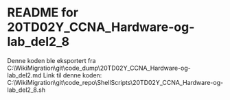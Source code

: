 # README for 20TD02Y_CCNA_Hardware-og-lab_del2_8
Denne koden ble eksportert fra C:\WikiMigration\git\code_dump\20TD02Y_CCNA_Hardware-og-lab_del2.md
Link til denne koden: C:\WikiMigration\git\code_repo\ShellScripts\20TD02Y_CCNA_Hardware-og-lab_del2_8.sh
